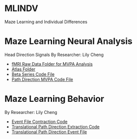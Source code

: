 # MLINDV
Maze Learning and Individual Differences

# Maze Learning Neural Analysis 
Head Direction Signals By Researcher: Lily Cheng
* [fMRI Raw Data Folder for MVPA Analysis](https://github.com/sumneets/MLINDV/blob/main/Neural_Analysis/fMRI)
* [Atlas Folder](https://github.com/sumneets/MLINDV/blob/main/Neural_Analysis/Atlas)
* [Beta Series Code File](https://github.com/sumneets/MLINDV/blob/main/Neural_Analysis/Beta_Series_Code)
* [Path Direction MVPA Code File](https://github.com/sumneets/MLINDV/blob/main/Neural_Analysis/Path_Direction_MVPA_Code)

# Maze Learning Behavior
By Researcher: Lily Cheng
* [Event File Contraction Code](https://github.com/sumneets/MLINDV/blob/main/Behavior/Event_File_Extraction_Code)
* [Translational Path Direction Extraction Code]()
* [Translational Path Direction Event File]()
